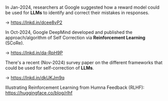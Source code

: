 
In Jan-2024, researchers at Google suggested how a reward model could be used for **LLMs** to identify and correct their mistakes in responses.

-> https://lnkd.in/dcee8vP2


In Oct-2024, Google DeepMind developed and published the approach/algorithm of Self Correction via **Reinforcement Learning** (SCoRe).

-> https://lnkd.in/da-RpH9P


There's a recent (Nov-2024) survey paper on the different frameworks that could be used for self-correction of **LLMs**.

-> https://lnkd.in/dkUKJm9q


Illustrating Reinforcement Learning from Humna Feedback (RLHF): https://huggingface.co/blog/rlhf
